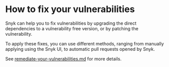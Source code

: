 # How to fix your vulnerabilities

Snyk can help you to fix vulnerabilities by upgrading the direct dependencies to a vulnerability free version, or by patching the vulnerability.

To apply these fixes, you can use different methods, ranging from manually applying using the Snyk UI, to automatic pull requests opened by Snyk.

See [remediate-your-vulnerabilities.md](../issue-management/remediate-your-vulnerabilities.md "mention") for more details.
